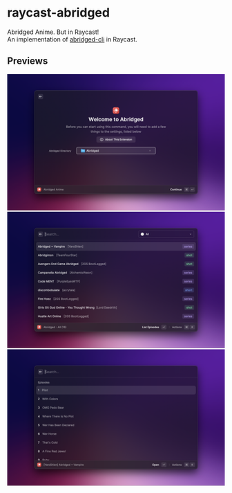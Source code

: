 # raycast-abridged

Abridged Anime. But in Raycast! <br>
An implementation of [abridged-cli](https://github.com/blekmus/abridged-cli) in Raycast.

## Previews

![Preview](./metadata/abridged-1.png)
![Preview](./metadata/abridged-2.png)
![Preview](./metadata/abridged-3.png)
